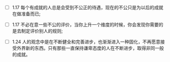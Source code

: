 - [ ] 1.17 每个有成就的人总是会受到不公正的待遇，现在的不公只是为以后的成就在做准备而已;

- [ ] 1.17 不必在意一些不公的评价，当你上升一个维度的时候，你会发现你需要的是去制定评价别人的规则;

- [ ] 1.24 人的观念中是在不断健全和完善进步，也渐渐进入一种固化，不再愿意接受外界新的东西。只有那些一直保持谦卑态度的人在不断进步，取得非同一般的成就。


